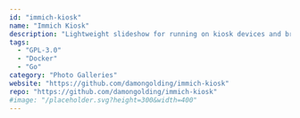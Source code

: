 ```yaml
---
id: "immich-kiosk"
name: "Immich Kiosk"
description: "Lightweight slideshow for running on kiosk devices and browsers that uses Immich as a data source."
tags:
  - "GPL-3.0"
  - "Docker"
  - "Go"
category: "Photo Galleries"
website: "https://github.com/damongolding/immich-kiosk"
repo: "https://github.com/damongolding/immich-kiosk"
#image: "/placeholder.svg?height=300&width=400"
---
```


